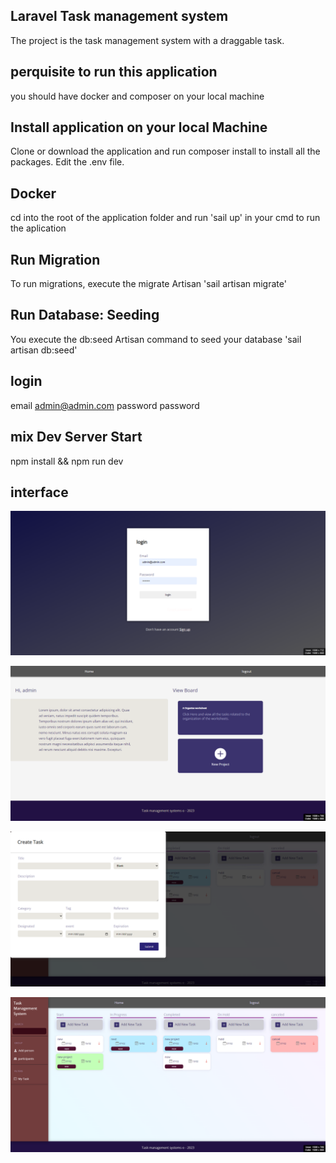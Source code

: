 ## Laravel Task management system

The project is the task management system with a draggable task.

## perquisite to run this application

you should have docker and composer on your local machine

## Install application on your local Machine

Clone or download the application and run composer install to install all the packages. Edit the .env file.

## Docker

cd into the root of the application folder and run 'sail up' in your cmd to run the aplication

## Run Migration

To run migrations, execute the migrate Artisan 'sail artisan migrate'

## Run Database: Seeding

You execute the db:seed Artisan command to seed your database 'sail artisan db:seed'

## login

email admin@admin.com
password password

## mix Dev Server Start

npm install && npm run dev

## interface

![plot](./public/images/screen%201.png)

![plot](./public/images/screen%202.png)

![plot](./public/images/screen%203.png)

![plot](./public/images/screen%204.png)

